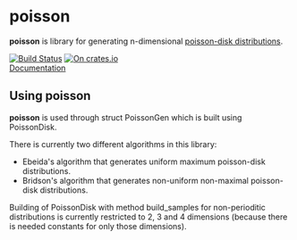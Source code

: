 # poisson    
**poisson** is library for generating n-dimensional [poisson-disk distributions](http://mollyrocket.com/casey/stream_0014.html).    

[![Build Status](https://travis-ci.org/WaDelma/poisson.svg?branch=master)](https://travis-ci.org/WaDelma/poisson) [![On crates.io](https://img.shields.io/crates/v/poisson.svg)](https://crates.io/crates/poisson)    
[Documentation](https://docs.rs/poisson/)

## Using **poisson**    
**poisson** is used through struct PoissonGen which is built using PoissonDisk.    

There is currently two different algorithms in this library:
* Ebeida's algorithm that generates uniform maximum poisson-disk distributions.
* Bridson's algorithm that generates non-uniform non-maximal poisson-disk distributions.

Building of PoissonDisk with method build_samples for non-perioditic distributions is currently restricted to 2, 3 and 4 dimensions (because there is needed constants for only those dimensions).  
